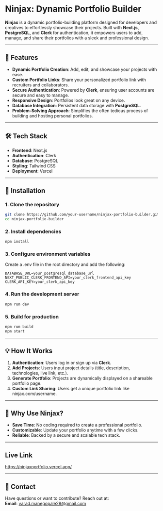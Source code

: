 # Ninjax: Dynamic Portfolio Builder   

**Ninjax** is a dynamic portfolio-building platform designed for developers and creatives to effortlessly showcase their projects. Built with **Next.js**, **PostgreSQL**, and **Clerk** for authentication, it empowers users to add, manage, and share their portfolios with a sleek and professional design.  

---

## 🚀 Features  

- **Dynamic Portfolio Creation**: Add, edit, and showcase your projects with ease.  
- **Custom Portfolio Links**: Share your personalized portfolio link with recruiters and collaborators.  
- **Secure Authentication**: Powered by **Clerk**, ensuring user accounts are secure and easy to manage.  
- **Responsive Design**: Portfolios look great on any device.  
- **Database Integration**: Persistent data storage with **PostgreSQL**.  
- **Problem-Solving Approach**: Simplifies the often tedious process of building and hosting personal portfolios.  

---

## 🛠️ Tech Stack  

- **Frontend**: Next.js  
- **Authentication**: Clerk  
- **Database**: PostgreSQL  
- **Styling**: Tailwind CSS  
- **Deployment**: Vercel  

---

## 🌟 Installation  

### 1. Clone the repository  
```bash  
git clone https://github.com/your-username/ninjax-portfolio-builder.git  
cd ninjax-portfolio-builder  
```  

### 2. Install dependencies  
```bash  
npm install  
```  

### 3. Configure environment variables  
Create a .env file in the root directory and add the following:  
```env  
DATABASE_URL=your_postgresql_database_url  
NEXT_PUBLIC_CLERK_FRONTEND_API=your_clerk_frontend_api_key  
CLERK_API_KEY=your_clerk_api_key  
```  

### 4. Run the development server  
```bash  
npm run dev  
```  

### 5. Build for production  
```bash  
npm run build  
npm start  
```  

---

## 💡 How It Works  

1. **Authentication**: Users log in or sign up via **Clerk**.  
2. **Add Projects**: Users input project details (title, description, technologies, live link, etc.).  
3. **Generate Portfolio**: Projects are dynamically displayed on a shareable portfolio page.  
4. **Custom Link Sharing**: Users get a unique portfolio link like ninjax.com/username.  

---

## 🎯 Why Use Ninjax?  

- **Save Time**: No coding required to create a professional portfolio.  
- **Customizable**: Update your portfolio anytime with a few clicks.  
- **Reliable**: Backed by a secure and scalable tech stack.  

---

## Live Link  

https://ninjaxportfolio.vercel.app/ 

---

## 📧 Contact  

Have questions or want to contribute? Reach out at:  
**Email**: varad.manegopale28@gmail.com  
